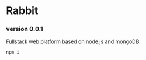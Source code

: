 
# Rabbit
### version 0.0.1

Fullstack web platform based on node.js and mongoDB.


```js
npm i
```

